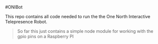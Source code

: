#ONIBot

This repo contains all code needed to run the the One North Interactive Telepresence Robot.

> So far this just contains a simple node module for working with the gpio pins on a Raspberry PI
